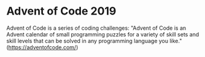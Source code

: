 # Advent of Code 2019

Advent of Code is a series of coding challenges:
"Advent of Code is an Advent calendar of small programming puzzles for a variety of skill sets and skill levels that can be solved in any programming language you like."
(https://adventofcode.com/)



